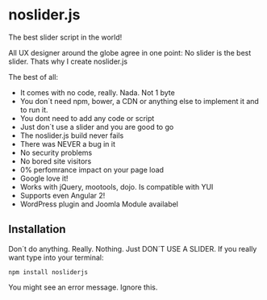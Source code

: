 # noslider.js
The best slider script in the world!

All UX designer around the globe agree in one point: No slider is the best slider.
Thats why I create noslider.js

The best of all:
- It comes with no code, really. Nada. Not 1 byte
- You don´t need npm, bower, a CDN or anything else to implement it and to run it.
- You dont need to add any code or script
- Just don´t use a slider and you are good to go
- The noslider.js build never fails
- There was NEVER a bug in it
- No security problems
- No bored site visitors
- 0% perfomrance impact on your page load
- Google love it!
- Works with jQuery, mootools, dojo. Is compatible with YUI
- Supports even Angular 2!
- WordPress plugin and Joomla Module availabel


## Installation
Don´t do anything. Really. Nothing. Just DON´T USE A SLIDER.
If you really want type into your terminal:

`npm install nosliderjs`

You might see an error message. Ignore this.
